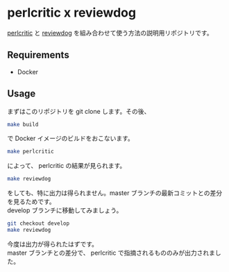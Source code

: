 # perlcritic x reviewdog

[perlcritic](https://metacpan.org/pod/perlcritic) と [reviewdog](https://github.com/reviewdog/reviewdog) を組み合わせて使う方法の説明用リポジトリです。


## Requirements

* Docker


## Usage

まずはこのリポジトリを git clone します。その後、

```sh
make build
```

で Docker イメージのビルドをおこないます。

```sh
make perlcritic
```

によって、 perlcritic の結果が見られます。

```sh
make reviewdog
```

をしても、特に出力は得られません。master ブランチの最新コミットとの差分を見るためです。  
develop ブランチに移動してみましょう。

```sh
git checkout develop
make reviewdog
```

今度は出力が得られたはずです。  
master ブランチとの差分で、 perlcritic で指摘されるもののみが出力されました。
